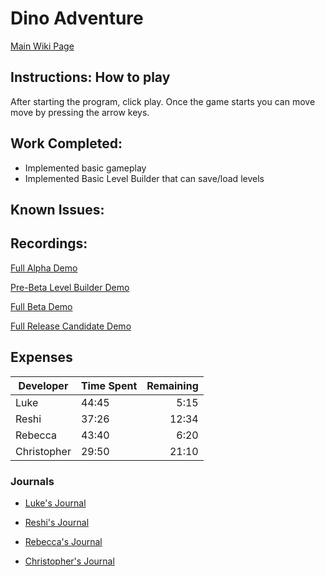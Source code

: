 # Dino Adventure

[Main Wiki Page](https://github.com/bjucps209/spring2021-team3/wiki)

## Instructions: How to play

After starting the program, click play. Once the game starts you can move move by pressing the arrow keys.

## Work Completed:

* Implemented basic gameplay
* Implemented Basic Level Builder that can save/load levels 

## Known Issues:



## Recordings:
[Full Alpha Demo](https://youtu.be/u_dezk9elx8)

[Pre-Beta Level Builder Demo](https://youtu.be/g001WTeK34Y)

[Full Beta Demo](https://youtu.be/tHhD4oKkKjs)

[Full Release Candidate Demo](https://youtu.be/rLCIKcYP_UM)

## Expenses 

| Developer | Time Spent | Remaining |
| --- | --- | ---:|
| Luke | 44:45 | 5:15 |
| Reshi | 37:26 | 12:34 |
| Rebecca | 43:40 | 6:20 |
| Christopher | 29:50 | 21:10 |


### Journals

* [Luke's Journal](https://github.com/bjucps209/spring2021-team3/wiki/Luke's-Journal)

* [Reshi's Journal](https://github.com/bjucps209/spring2021-team3/wiki/Reshi's-Journal)

* [Rebecca's Journal](https://github.com/bjucps209/spring2021-team3/wiki/Rebecca's-Journal)

* [Christopher's Journal](https://github.com/bjucps209/spring2021-team3/wiki/Christopher's-Journal)

